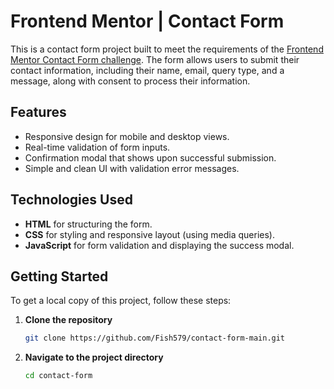 # Frontend Mentor | Contact Form

This is a contact form project built to meet the requirements of the [Frontend Mentor Contact Form challenge](https://www.frontendmentor.io/challenges/contact-form-uk3p7yY4G). The form allows users to submit their contact information, including their name, email, query type, and a message, along with consent to process their information.

## Features

- Responsive design for mobile and desktop views.
- Real-time validation of form inputs.
- Confirmation modal that shows upon successful submission.
- Simple and clean UI with validation error messages.

## Technologies Used

- **HTML** for structuring the form.
- **CSS** for styling and responsive layout (using media queries).
- **JavaScript** for form validation and displaying the success modal.

## Getting Started

To get a local copy of this project, follow these steps:

1. **Clone the repository**

   ```bash
   git clone https://github.com/Fish579/contact-form-main.git
   ```
2. **Navigate to the project directory**
   ```bash
   cd contact-form
   ```

